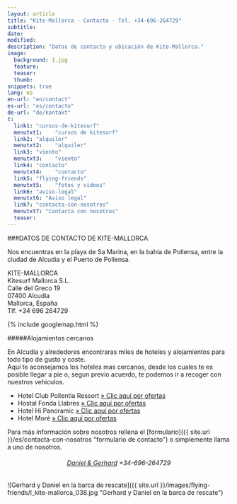```yaml
---
layout: article
title: "Kite-Mallorca - Contacto - Tel. +34-696-264729"
subtitle: 
date: 
modified:
description: "Datos de contacto y ubicación de Kite-Mallorca."
image:
  background: 1.jpg
  feature:
  teaser:
  thumb:
snippets: true
lang: es
en-url: "en/contact"
es-url: "es/contacto"
de-url: "de/kontakt"
t:
  link1: "cursos-de-kitesurf"
  menutxt1:    "cursos de kitesurf"
  link2: "alquiler"
  menutxt2:    "alquiler"
  link3: "viento"
  menutxt3:    "viento"
  link4: "contacto"
  menutxt4:    "contacto"
  link5: "flying-friends"
  menutxt5:    "fotos y videos"
  link6: "aviso-legal"
  menutxt6: "Aviso legal"
  link7: "contacta-con-nosotros"
  menutxt7: "Contacta con nosotros"
  teaser:
---
```


###DATOS DE CONTACTO DE KITE-MALLORCA

Nos encuentras en la playa de Sa Marina, en la bahía de Pollensa, entre la ciudad de Alcudia y el Puerto de Pollensa.

KITE-MALLORCA  
Kitesurf Mallorca S.L.  
Calle del Greco 19  
07400 Alcudia  
Mallorca, España  
Tlf. +34 696 264729

{% include googlemap.html %}

#####Alojamientos cercanos

En Alcudia y alrededores encontraras miles de hoteles y alojamientos para todo tipo de gusto y coste.  
Aquí te aconsejamos los hoteles mas cercanos, desde los cuales te es posible llegar a pie o, segun previo acuerdo, te podemos ir a recoger con nuestros vehiculos.

- Hotel Club Pollentia Ressort <a href="https://www.clubpollentia.com/?lang=es" rel="nofollow" title="www.clubpollentia.com">» Clic aquí por ofertas</a>
- Hostal Fonda Llabres <a href="http://www.fondallabres.com/alcudia.htm" rel="nofollow" title="www.fondallabres.com">» Clic aquí por ofertas</a>
- Hotel Hi Panoramic <a href="http://www.hihotels.net/es/hotels/7-smartline-panoramic" rel="nofollow" title="www.hihotels.net">» Clic aquí por ofertas</a>
- Hotel Moré <a href="http://www.hotelmore.com" rel="nofollow" title="www.hotelmore.com">» Clic aquí por ofertas</a>

Para más información sobre nosotros rellena el [formulario]({{ site.url }}/es/contacta-con-nosotros "formulario de contacto") o simplemente llama a uno de nosotros.

<h6 style='text-align: center;'><a href="{{ site.url }}/es/contacta-con-nosotros" title="Abre el formulario de contacto para que nos puedas hacer tus preguntas">Daniel & Gerhard</a> +34-696-264729</h6>

![Gerhard y Daniel en la barca de rescate]({{ site.url }}/images/flying-friends/l_kite-mallorca_038.jpg "Gerhard y Daniel en la barca de rescate")
